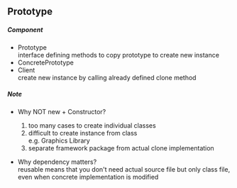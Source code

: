 ## Prototype

##### Component
- Prototype  
interface defining methods to copy prototype to create new instance
- ConcretePrototype  
- Client  
create new instance by calling already defined clone method
##### Note
- Why NOT new + Constructor?  
    1. too many cases to create individual classes
    2. difficult to create instance from class   
    e.g. Graphics Library
    3. separate framework package from actual clone implementation  

- Why dependency matters?  
reusable means that you don't need actual source file but only class file, even when concrete implementation is modified